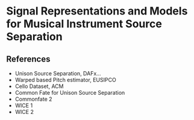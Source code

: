 
# Signal Representations and Models for Musical Instrument Source Separation

##
##
##
##
##
##


## References

* Unison Source Separation, DAFx...
* Warped based Pitch estimator, EUSIPCO
* Cello Dataset, ACM
* Common Fate for Unison Source Separation
* Commonfate 2
* WICE 1
* WICE 2
